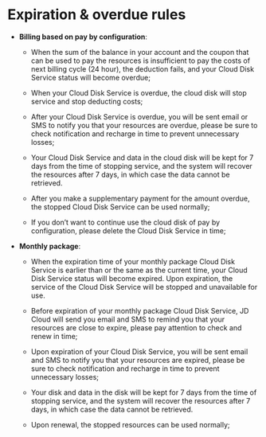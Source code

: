 # Expiration & overdue rules




- **Billing based on pay by configuration**:

	

	- When the sum of the balance in your account and the coupon that can be used to pay the resources is insufficient to pay the costs of next billing cycle (24 hour), the deduction fails, and your Cloud Disk Service status will become overdue;

	- When your Cloud Disk Service is overdue, the cloud disk will stop service and stop deducting costs;

	- After your Cloud Disk Service is overdue, you will be sent email or SMS to notify you that your resources are overdue, please be sure to check notification and recharge in time to prevent unnecessary losses;

	- Your Cloud Disk Service and data in the cloud disk will be kept for 7 days from the time of stopping service, and the system will recover the resources after 7 days, in which case the data cannot be retrieved.

	- After you make a supplementary payment for the amount overdue, the stopped Cloud Disk Service can be used normally;

	- If you don’t want to continue use the cloud disk of pay by configuration, please delete the Cloud Disk Service in time;



- **Monthly package**:



	- When the expiration time of your monthly package Cloud Disk Service is earlier than or the same as the current time, your Cloud Disk Service status will become expired. Upon expiration, the service of the Cloud Disk Service will be stopped and unavailable for use.



	- Before expiration of your monthly package Cloud Disk Service, JD Cloud will send you email and SMS to remind you that your resources are close to expire, please pay attention to check and renew in time;



	- Upon expiration of your Cloud Disk Service, you will be sent email and SMS to notify you that your resources are expired, please be sure to check notification and recharge in time to prevent unnecessary losses;



	- Your disk and data in the disk will be kept for 7 days from the time of stopping service, and the system will recover the resources after 7 days, in which case the data cannot be retrieved.



	- Upon renewal, the stopped resources can be used normally;

